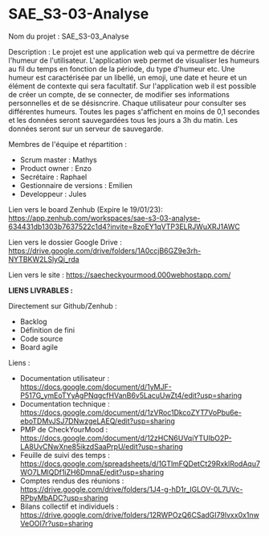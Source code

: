 # SAE_S3-03-Analyse
Nom du projet : SAE_S3-03_Analyse

Description : Le projet est une application web qui va permettre de décrire l'humeur de l'utilisateur. L'application web permet de visualiser les humeurs au fil du temps en fonction de la période, du type d'humeur etc. Une humeur est caractérisée par un libellé, un emoji, une date et heure et un élément de contexte qui sera facultatif. Sur l'application web il est possible de créer un compte, de se connecter, de modifier ses informations personnelles et de se désisncrire. Chaque utilisateur pour consulter ses différentes humeurs. Toutes les pages s'affichent en moins de 0,1 secondes et les données seront sauvegardées tous les jours a 3h du matin. Les données seront sur un serveur de sauvegarde.

Membres de l'équipe et répartition :

- Scrum master : Mathys
- Product owner : Enzo
- Secrétaire : Raphael
- Gestionnaire de versions : Emilien
- Developpeur : Jules

Lien vers le board Zenhub (Expire le 19/01/23): 
https://app.zenhub.com/workspaces/sae-s3-03-analyse-634431db1303b7637522c1d4?invite=8zoEY1qVTP3ELRJWuXRJ1AWC

Lien vers le dossier Google Drive :
https://drive.google.com/drive/folders/1A0ccjB6GZ9e3rh-NYTBKW2LSlyQj_rda

Lien vers le site : 
https://saecheckyourmood.000webhostapp.com/


**LIENS LIVRABLES :**


Directement sur Github/Zenhub :
- Backlog
- Définition de fini
- Code source
- Board agile

Liens : 
- Documentation utilisateur : https://docs.google.com/document/d/1yMJF-P517G_ymEoTYyAgPNqgcfHVanB6v5LacuUwZt4/edit?usp=sharing
- Documentation technique : https://docs.google.com/document/d/1zVRoc1DkcoZYT7VoPbu6e-eboTDMvJSJ7DNwzgeLAEQ/edit?usp=sharing
- PMP de CheckYourMood : https://docs.google.com/document/d/12zHCN6UVqiYTUIbO2P-LA8UvCNwXne85ikzdSaaPrpU/edit?usp=sharing
- Feuille de suivi des temps : https://docs.google.com/spreadsheets/d/1GTlmFQDetCt29RxklRodAqu7WO7LMlQDf1iZH6DmnaE/edit?usp=sharing
- Comptes rendus des réunions : https://drive.google.com/drive/folders/1J4-g-hD1r_IGLOV-0L7UVc-RPbyMbADC?usp=sharing
- Bilans collectif et individuels : https://drive.google.com/drive/folders/12RWPOzQ6CSadGI79lvxx0x1nwVeOOI7r?usp=sharing
